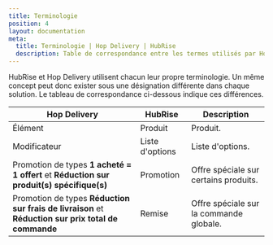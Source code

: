 ```yaml
---
title: Terminologie
position: 4
layout: documentation
meta:
  title: Terminologie | Hop Delivery | HubRise
  description: Table de correspondance entre les termes utilisés par Hop Delivery et ceux utilisés par HubRise.
---
```


HubRise et Hop Delivery utilisent chacun leur propre terminologie. Un même concept peut donc exister sous une désignation différente dans chaque solution. Le tableau de correspondance ci-dessous indique ces différences.

| Hop Delivery                                                                                        | HubRise         | Description                             |
|-----------------------------------------------------------------------------------------------------| --------------- | --------------------------------------- |
| Élément                                                                                             | Produit         | Produit.                                |
| Modificateur                                                                                        | Liste d'options | Liste d'options.                        |
| Promotion de types **1 acheté = 1 offert** et **Réduction sur produit(s) spécifique(s)**            | Promotion       | Offre spéciale sur certains produits.   |
| Promotion de types **Réduction sur frais de livraison** et **Réduction sur prix total de commande** | Remise          | Offre spéciale sur la commande globale. |
